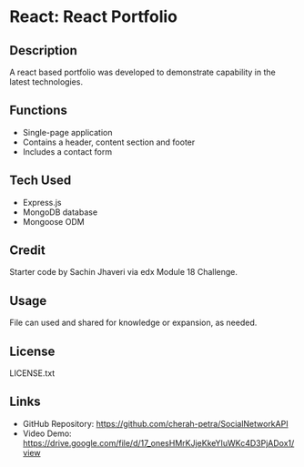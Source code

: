 # React: React Portfolio

## Description

A react based portfolio was developed to demonstrate capability in the latest technologies. 

## Functions

- Single-page application
- Contains a header, content section and footer
- Includes a contact form



## Tech Used

- Express.js
- MongoDB database
- Mongoose ODM

## Credit

Starter code by Sachin Jhaveri via edx Module 18 Challenge.

## Usage

File can used and shared for knowledge or expansion, as needed.

## License

LICENSE.txt

## Links

- GitHub Repository: https://github.com/cherah-petra/SocialNetworkAPI
- Video Demo: https://drive.google.com/file/d/17_onesHMrKJjeKkeYIuWKc4D3PjADox1/view 

